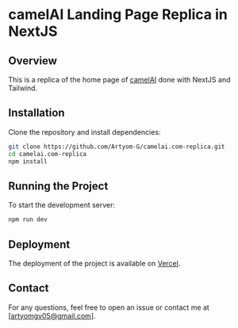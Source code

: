 # camelAI Landing Page Replica in NextJS

## Overview

This is a replica of the home page of [camelAI](https://camelai.com) done with NextJS and Tailwind.

## Installation

Clone the repository and install dependencies:

```bash
git clone https://github.com/Artyom-G/camelai.com-replica.git
cd camelai.com-replica
npm install
```

## Running the Project

To start the development server:

```bash
npm run dev
```

## Deployment

The deployment of the project is available on [Vercel](https://camelai-com-replica-git-main-artyomgs-projects.vercel.app/).

## Contact

For any questions, feel free to open an issue or contact me at [[artyomgv05@gmail.com](mailto\:artyomgv05@gmail.com)].

